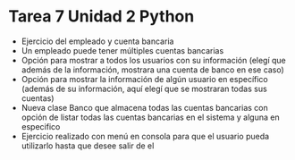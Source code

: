 # Tarea 7 Unidad 2 Python
- Ejercicio del empleado y cuenta bancaria
- Un empleado puede tener múltiples cuentas bancarias
- Opción para mostrar a todos los usuarios con su información (elegí que además de la información, mostrara una cuenta de banco en ese caso)
- Opción para mostrar la información de algún usuario en específico (además de su información, aquí elegí que se mostraran todas sus cuentas)
- Nueva clase Banco que almacena todas las cuentas bancarias con opción de listar todas las cuentas bancarias en el sistema y alguna en especifico
- Ejercicio realizado con menú en consola para que el usuario pueda utilizarlo hasta que desee salir de el
